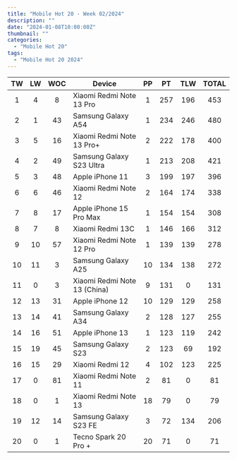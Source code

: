 ```yaml
---
title: "Mobile Hot 20 - Week 02/2024"
description: ""
date: "2024-01-08T10:00:00Z"
thumbnail: ""
categories:
  - "Mobile Hot 20"
tags:
  - "Mobile Hot 20 2024"
---
```

<!--more-->
|TW|LW|WOC|Device|PP|PT|TLW|TOTAL|
|:---:|:---:|:---:|---|:---:|:---:|:---:|:---:|
|1|4|8|Xiaomi Redmi Note 13 Pro|1|257|196|453|
|2|1|43|Samsung Galaxy A54|1|234|246|480|
|3|5|16|Xiaomi Redmi Note 13 Pro+|2|222|178|400|
|4|2|49|Samsung Galaxy S23 Ultra|1|213|208|421|
|5|3|48|Apple iPhone 11|3|199|197|396|
|6|6|46|Xiaomi Redmi Note 12|2|164|174|338|
|7|8|17|Apple iPhone 15 Pro Max|1|154|154|308|
|8|7|8|Xiaomi Redmi 13C|1|146|166|312|
|9|10|57|Xiaomi Redmi Note 12 Pro|1|139|139|278|
|10|11|3|Samsung Galaxy A25|10|134|138|272|
|11|0|3|Xiaomi Redmi Note 13 (China)|9|131|0|131|
|12|13|31|Apple iPhone 12|10|129|129|258|
|13|14|41|Samsung Galaxy A34|2|128|127|255|
|14|16|51|Apple iPhone 13|1|123|119|242|
|15|19|45|Samsung Galaxy S23|2|123|69|192|
|16|15|29|Xiaomi Redmi 12|4|102|123|225|
|17|0|81|Xiaomi Redmi Note 11|2|81|0|81|
|18|0|1|Xiaomi Redmi Note 13|18|79|0|79|
|19|12|14|Samsung Galaxy S23 FE|3|72|134|206|
|20|0|1|Tecno Spark 20 Pro +|20|71|0|71|
